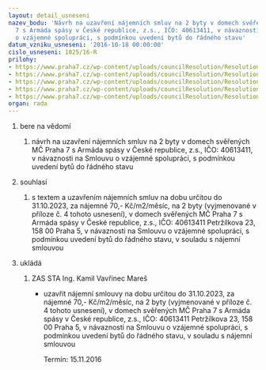 ```yaml
---
layout: detail_usneseni
nazev_bodu: 'Návrh na uzavření nájemních smluv na 2 byty v domech svěřených MČ Praha
  7 s Armáda spásy v České republice, z.s., IČO: 40613411, v návaznosti na Smlouvu
  o vzájemné spolupráci, s podmínkou uvedení bytů do řádného stavu'
datum_vzniku_usneseni: '2016-10-18 00:00:00'
cislo_usneseni: 1025/16-R
prilohy:
- https://www.praha7.cz/wp-content/uploads/councilResolution/Resolutions/27856/export/DZ_AS3~120137.docx
- https://www.praha7.cz/wp-content/uploads/councilResolution/Resolutions/27856/export/u0624smlouvaovzajemespolupraciAS~120136.doc
- https://www.praha7.cz/wp-content/uploads/councilResolution/Resolutions/27856/export/SmlouvaovzajemnespolupraciArmadaspasy~120135.pdf
- https://www.praha7.cz/wp-content/uploads/councilResolution/Resolutions/27856/export/04_AS3~120134.docm
- https://www.praha7.cz/wp-content/uploads/councilResolution/Resolutions/27856/export/export~297605.pdf
organ: rada
---
```

<ol class="urzList_view" id="urzList">
<li id="" class="urzClass1"><span name="1">bere na vědomí</span> 
<ol class="urzOlClass">
<li id="" class="urzClass2" style="TEXT-ALIGN: left"><span><p>návrh na uzavření nájemních smluv na 2 byty v domech svěřených MČ Praha 7 s Armáda spásy v České republice, z.s., IČO: 40613411, v návaznosti na Smlouvu o vzájemné spolupráci, s podmínkou uvedení bytů do řádného stavu</p></span></li></ol></li>
<li id="" class="urzClass1"><span name="26">souhlasí</span> 
<ol id="" class="urzOlClass">
<li id="" class="urzClass2" style="TEXT-ALIGN: left"><span><p>s textem a uzavřením nájemních smluv na dobu určitou do 31.10.2023, za nájemné 70,- Kč/m2/měsíc, na 2 byty (vyjmenované v příloze č. 4 tohoto usnesení), v domech svěřených MČ Praha 7 s Armáda spásy v České republice, z.s., IČO: 40613411 Petržílkova 23, 158 00 Praha 5, v návaznosti na Smlouvu o vzájemné spolupráci, s podmínkou uvedení bytů do řádného stavu, v souladu s nájemní smlouvou<br></p></span></li>
</ol></li><li class="urzClass1" id="urzUkoly"><span name="1">ukládá</span><ol class="urzOlClass"><li class="urzClass2"><span><p>ZAS STA Ing. Kamil Vavřinec Mareš</p></span><ul class="urzUlClass"><li class="urzClass3"><span><p>uzavřít nájemní smlouvy na dobu určitou do 31.10.2023, za nájemné 70,- Kč/m2/měsíc, na 2 byty (vyjmenované v příloze č. 4 tohoto usnesení), v domech svěřených MČ Praha 7 s Armáda spásy v České republice, z.s., IČO: 40613411 Petržílkova 23, 158 00 Praha 5, v návaznosti na Smlouvu o vzájemné spolupráci, s podmínkou uvedení bytů do řádného stavu, v souladu s nájemní smlouvou</p></span><span class="urzUkolTermin">  Termín:&nbsp;15.11.2016</span></li></ul></li></ol></li>

</ol>